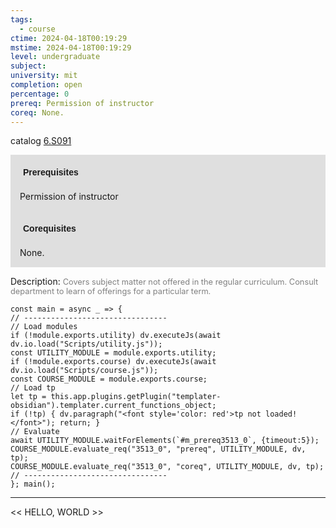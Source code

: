 ```yaml
---
tags:
  - course
ctime: 2024-04-18T00:19:29
mstime: 2024-04-18T00:19:29
level: undergraduate
subject: 
university: mit
completion: open
percentage: 0
prereq: Permission of instructor
coreq: None.
---
```


catalog [6.S091](http://student.mit.edu/catalog/m6e.html#6.S091)

<span style="display: block; padding: 15px; background-color: rgb(100, 100, 100, 0.2);"><font id="m_prereq3513_0" style="display: block; font-family: Arial, sans-serif; font-weight: bold; padding: 5px">Prerequisites</font><br><span id="prereq3513_0">Permission of instructor</span></span>
<span style="display: block; padding: 15px; background-color: rgb(100, 100, 100, 0.2);"><font id="m_coreq3513_0" style="display: block; font-family: Arial, sans-serif; font-weight: bold; padding: 5px">Corequisites</font><br><span id="coreq3513_0">None.</span></span>

<font style="">Description:</font>
<font style="color: grey; font-size: 0.8rem;">Covers subject matter not offered in the regular curriculum. Consult department to learn of offerings for a particular term.</font>

```dataviewjs
const main = async _ => {
// --------------------------------
// Load modules
if (!module.exports.utility) dv.executeJs(await dv.io.load("Scripts/utility.js"));
const UTILITY_MODULE = module.exports.utility;
if (!module.exports.course) dv.executeJs(await dv.io.load("Scripts/course.js"));
const COURSE_MODULE = module.exports.course;
// Load tp
let tp = this.app.plugins.getPlugin("templater-obsidian").templater.current_functions_object;
if (!tp) { dv.paragraph("<font style='color: red'>tp not loaded!</font>"); return; }
// Evaluate
await UTILITY_MODULE.waitForElements(`#m_prereq3513_0`, {timeout:5});
COURSE_MODULE.evaluate_req("3513_0", "prereq", UTILITY_MODULE, dv, tp);
COURSE_MODULE.evaluate_req("3513_0", "coreq", UTILITY_MODULE, dv, tp);
// --------------------------------
}; main();
```

---

<< HELLO, WORLD >>
